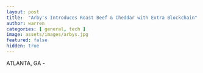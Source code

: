 ```yaml
---
layout: post
title:  "Arby's Introduces Roast Beef & Cheddar with Extra Blockchain"
author: warren
categories: [ general, tech ]
image: assets/images/arbys.jpg
featured: false
hidden: true
---
```


ATLANTA, GA - 